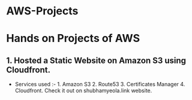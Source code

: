 # AWS-Projects
# Hands on Projects of AWS 
## 1. Hosted a Static Website on Amazon S3 using Cloudfront. 
  - Services used :- 1. Amazon S3
                     2. Route53
                     3. Certificates Manager 
                     4. Cloudfront.
Check it out on shubhamyeola.link website.
